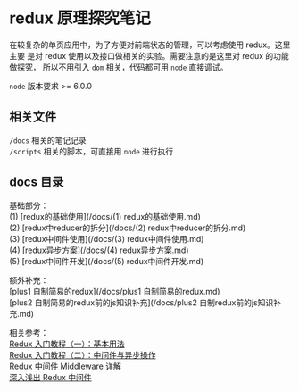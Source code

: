 # redux 原理探究笔记  

在较复杂的单页应用中，为了方便对前端状态的管理，可以考虑使用 redux。这里主要
是对 redux 使用以及接口做相关的实验。需要注意的是这里对 redux 的功能做探究，
所以不用引入 `dom` 相关，代码都可用 `node` 直接调试。  

`node` 版本要求 >= 6.0.0

## 相关文件
`/docs` 相关的笔记记录  
`/scripts` 相关的脚本，可直接用 `node` 进行执行  

## docs 目录
基础部分：  
(1) [redux的基础使用](/docs/(1) redux的基础使用.md)  
(2) [redux中reducer的拆分](/docs/(2) redux中reducer的拆分.md)  
(3) [redux中间件使用](/docs/(3) redux中间件使用.md)  
(4) [redux异步方案](/docs/(4) redux异步方案.md)  
(5) [redux中间件开发](/docs/(5) redux中间件开发.md)  

额外补充：  
[plus1 自制简易的redux](/docs/plus1 自制简易的redux.md)  
[plus2 自制简易的redux前的js知识补充](/docs/plus2 自制redux前的js知识补充.md)  

相关参考：  
[Redux 入门教程（一）：基本用法](http://www.ruanyifeng.com/blog/2016/09/redux_tutorial_part_one_basic_usages.html)  
[Redux 入门教程（二）：中间件与异步操作](http://www.ruanyifeng.com/blog/2016/09/redux_tutorial_part_two_async_operations.html)  
[Redux 中间件 Middleware 详解](https://juejin.im/entry/575ce0225bbb50006372884e)  
[深入浅出 Redux 中间件](https://toutiao.io/posts/io5vu/preview)  